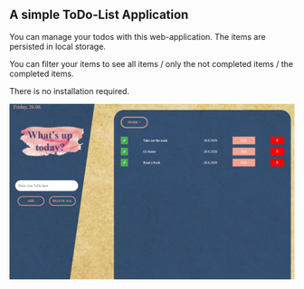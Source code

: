 

## A simple ToDo-List Application

You can manage your todos with this web-application.
The items are persisted in local storage.

You can filter your items to see all items / only the not completed items / the completed items.

There is no installation required.

![image info](./public/img/screenshot.png)


